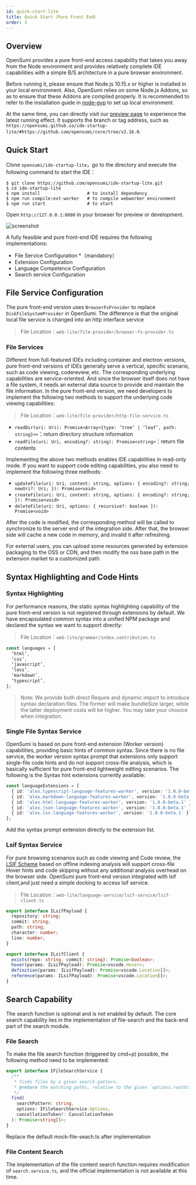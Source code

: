 ```yaml
---
id: quick-start-lite
title: Quick Start（Pure Front End）
order: 3
---
```


## Overview

OpenSumi provides a pure front-end access capability that takes you away from the Node environment and provides relatively complete IDE capabilities with a simple B/S architecture in a pure browser environment.

Before running it, please ensure that Node.js 10.15.x or higher is installed in your local environment. Also, OpenSumi relies on some Node.js Addons, so as to ensure that these Addons are compiled properly. It is recommended to refer to the installation guide in [node-gyp](https://github.com/nodejs/node-gyp#installation) to set up local environment.

At the same time, you can directly visit our [preview page](https://opensumi.github.io/ide-startup-lite/) to experience the latest running effect. It supports the branch or tag address, such as `https://opensumi.github.io/ide-startup-lite/#https://github.com/opensumi/core/tree/v2.16.0`.

## Quick Start

Clone `opensumi/ide-startup-lite`，go to the directory and execute the following command to start the IDE：

```shell
$ git clone https://github.com/opensumi/ide-startup-lite.git
$ cd ide-startup-lite
$ npm install                  # to install dependency
$ npm run compile:ext-worker   # to compile webworker environment
$ npm run start                # to start
```

Open `http://127.0.0.1:8080` in your browser for preview or development.

![screenshot](https://gw.alipayobjects.com/mdn/rms_3b03a3/afts/img/A*ZXeHTJFmx3AAAAAAAAAAAAAAARQnAQ)

A fully feasible and pure front-end IDE requires the following implementations:

- File Service Configuration \*（mandatory）
- Extension Configuration
- Language Competence Configuration
- Search service Configuration

## File Service Configuration

The pure front-end version uses `BrowserFsProvider` to replace `DiskFileSystemProvider` in OpenSumi. The difference is that the original local file service is changed into an http interface service

> File Location：`web-lite/file-provider/browser-fs-provider.ts`

### File Services

Different from full-featured IDEs including container and electron versions, pure front-end versions of IDEs generally serve a vertical, specific scenario, such as code viewing, codereview, etc. The corresponding underlying capabilities are service-oriented. And since the browser itself does not have a file system, it needs an external data source to provide and maintain the file information. In the pure front-end version, we need developers to implement the following two methods to support the underlying code viewing capabilities:

> File Location：`web-lite/file-provider/http-file-service.ts`

- `readDir(uri: Uri): Promise<Array<{type: ‘tree’ | ‘leaf’, path: string}>>`：return directory structure information
- `readFile(uri: Uri, encoding?: string): Promise<string>`：return file contents

Implementing the above two methods enables IDE capabilities in read-only mode. If you want to support code editing capabilities, you also need to implement the following three methods:

- `updateFile(uri: Uri, content: string, options: { encoding?: string; newUri?: Uri; }): Promise<void>`
- `createFile(uri: Uri, content: string, options: { encoding?: string; }): Promise<void>`
- `deleteFile(uri: Uri, options: { recursive?: boolean }): Promise<void>`

After the code is modified, the corresponding method will be called to synchronize to the server end of the integration side. After that, the browser side will cache a new code in memory, and invalid it after refreshing.

For external users, you can upload some resources generated by extension packaging to the OSS or CDN, and then modify the oss base path in the extension market to a customized path.

## Syntax Highlighting and Code Hints

### Syntax Highlighting

For performance reasons, the static syntax highlighting capability of the pure front-end version is not registered through extensions by default. We have encapsulated common syntax into a unified NPM package and declared the syntax we want to support directly:

> File Location：`web-lite/grammar/index.contribution.ts`

```typescript
const languages = [
  ‘html’,
  ‘css’,
  ‘javascript’,
  ‘less’,
  ‘markdown’,
  ‘typescript’,
];
```

> Note: We provide both direct Require and dynamic import to introduce syntax declaration files. The former will make bundleSize larger, while the latter deployment costs will be higher. You may take your chooice when integration.

### Single File Syntax Service

OpenSumi is based on pure front-end extension (Worker version) capabilities, providing basic hints of common syntax. Since there is no file service, the worker version syntax prompt that extensions only support single-file code hints and do not support cross-file analysis, which is basically sufficient for pure front-end lightweight editing scenarios. The following is the Syntax hint extensions currently available:

```typescript
const languageExtensions = [
  { id: 'alex.typescript-language-features-worker', version: '1.0.0-beta.2' },
  { id: 'alex.markdown-language-features-worker', version: '1.0.0-beta.2' },
  { id: 'alex.html-language-features-worker', version: '1.0.0-beta.1' },
  { id: 'alex.json-language-features-worker', version: '1.0.0-beta.1' },
  { id: 'alex.css-language-features-worker', version: '1.0.0-beta.1' }
];
```

Add the syntax prompt extension directly to the extension list.

### Lsif Syntax Service

For pure browsing scenarios such as code viewing and Code review, the [LSIF Scheme](https://microsoft.github.io/language-server-protocol/specifications/lsif/0.6.0/specification/) based on offline indexing analysis will support cross-file Hover hints and code skipping without any additional analysis overhead on the browser side. OpenSumi pure front-end version integrated with lsif client,and just need a simple docking to access lsif service.

> File Location：`web-lite/language-service/lsif-service/lsif-client.ts`

```typescript
export interface ILsifPayload {
  repository: string;
  commit: string;
  path: string;
  character: number;
  line: number;
}

export interface ILsifClient {
  exists(repo: string, commit: string): Promise<boolean>;
  hover(params: ILsifPayload): Promise<vscode.Hover>;
  definition(params: ILsifPayload): Promise<vscode.Location[]>;
  reference(params: ILsifPayload): Promise<vscode.Location[]>;
}
```

## Search Capability

The search function is optional and is not enabled by default. The core search capability lies in the implementation of file-search and the back-end part of the search module.

### File Search

To make the file search function (triggered by cmd+p) possible, the following method need to be implemented:

```typescript
export interface IFileSearchService {
  /**
   * finds files by a given search pattern.
   * @return the matching paths, relative to the given `options.rootUri`.
   */
  find(
    searchPattern: string,
    options: IFileSearchService.Options,
    cancellationToken?: CancellationToken
  ): Promise<string[]>;
}
```

Replace the default mock-file-seach.ts after implementation

### File Content Search

The implementation of the file content search function requires modification of `search.service.ts`, and the official implementation is not available at this time.
